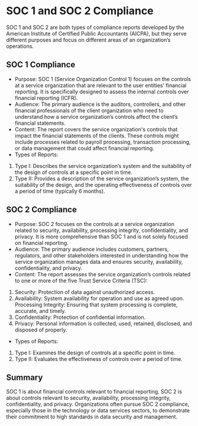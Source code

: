 # SOC 1 and SOC 2 Compliance

SOC 1 and SOC 2 are both types of compliance reports developed by the American Institute of Certified Public Accountants (AICPA), but they serve different purposes and focus on different areas of an organization’s operations.

## SOC 1 Compliance
- Purpose: SOC 1 (Service Organization Control 1) focuses on the controls at a service organization that are relevant to the user entities' financial reporting. It is specifically designed to assess the internal controls over financial reporting (ICFR).
- Audience: The primary audience is the auditors, controllers, and other financial professionals of the client organization who need to understand how a service organization’s controls affect the client’s financial statements.
- Content: The report covers the service organization's controls that impact the financial statements of the clients. These controls might include processes related to payroll processing, transaction processing, or data management that could affect financial reporting.
- Types of Reports:
1. Type I: Describes the service organization’s system and the suitability of the design of controls at a specific point in time.
2. Type II: Provides a description of the service organization’s system, the suitability of the design, and the operating effectiveness of controls over a period of time (typically 6 months).

## SOC 2 Compliance
- Purpose: SOC 2 focuses on the controls at a service organization related to security, availability, processing integrity, confidentiality, and privacy. It is more comprehensive than SOC 1 and is not solely focused on financial reporting.
- Audience: The primary audience includes customers, partners, regulators, and other stakeholders interested in understanding how the service organization manages data and ensures security, availability, confidentiality, and privacy.
- Content: The report assesses the service organization’s controls related to one or more of the five Trust Service Criteria (TSC):
1. Security: Protection of data against unauthorized access.
2. Availability: System availability for operation and use as agreed upon.
Processing Integrity: Ensuring that system processing is complete, accurate, and timely.
3. Confidentiality: Protection of confidential information.
4. Privacy: Personal information is collected, used, retained, disclosed, and disposed of properly.
- Types of Reports:
1. Type I: Examines the design of controls at a specific point in time.
2. Type II: Evaluates the effectiveness of controls over a period of time.

## Summary
SOC 1 is about financial controls relevant to financial reporting.
SOC 2 is about controls relevant to security, availability, processing integrity, confidentiality, and privacy.
Organizations often pursue SOC 2 compliance, especially those in the technology or data services sectors, to demonstrate their commitment to high standards in data security and management.